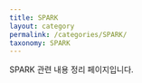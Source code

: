 ```yaml
---
title: SPARK
layout: category
permalink: /categories/SPARK/
taxonomy: SPARK
---
```


SPARK 관련 내용 정리 페이지입니다. 
